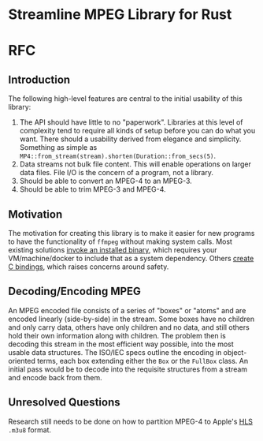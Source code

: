 # Streamline MPEG Library for Rust

# RFC
## Introduction
The following high-level features are central to the initial usability of this library:
1. The API should have little to no "paperwork". Libraries at this level of complexity tend to require all kinds of setup before you can do what you want. There should a usability derived from elegance and simplicity. Something as simple as `MP4::from_stream(stream).shorten(Duration::from_secs(5)`.
2. Data streams not bulk file content. This will enable operations on larger data files. File I/O is the concern of a program, not a library.
3. Should be able to convert an MPEG-4 to an MPEG-3.
4. Should be able to trim MPEG-3 and MPEG-4.

## Motivation
The motivation for creating this library is to make it easier for new programs to have the functionality of `ffmpeg` without making system calls. Most existing solutions [invoke an installed binary](https://crates.io/keywords/ffmpeg), which requires your VM/machine/docker to include that as a system dependency. Others [create C bindings](https://crates.io/crates/rusty_ffmpeg), which raises concerns around safety.

## Decoding/Encoding MPEG
An MPEG encoded file consists of a series of "boxes" or "atoms" and are encoded linearly (side-by-side) in the stream. Some boxes have no children and only carry data, others have only children and no data, and still others hold their own information along with children. The problem then is decoding this stream in the most efficient way possible, into the most usable data structures. The ISO/IEC specs outline the encoding in object-oriented terms, each box extending either the `Box` or the `FullBox` class. An initial pass would be to decode into the requisite structures from a stream and encode back from them.

## Unresolved Questions
Research still needs to be done on how to partition MPEG-4 to Apple's [HLS](https://developer.apple.com/streaming/) `.m3u8` format.
